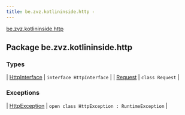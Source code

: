 ```yaml
---
title: be.zvz.kotlininside.http - 
---
```


[be.zvz.kotlininside.http](./index.html)

## Package be.zvz.kotlininside.http

### Types

| [HttpInterface](-http-interface/index.html) | `interface HttpInterface` |
| [Request](-request/index.html) | `class Request` |

### Exceptions

| [HttpException](-http-exception/index.html) | `open class HttpException : RuntimeException` |

